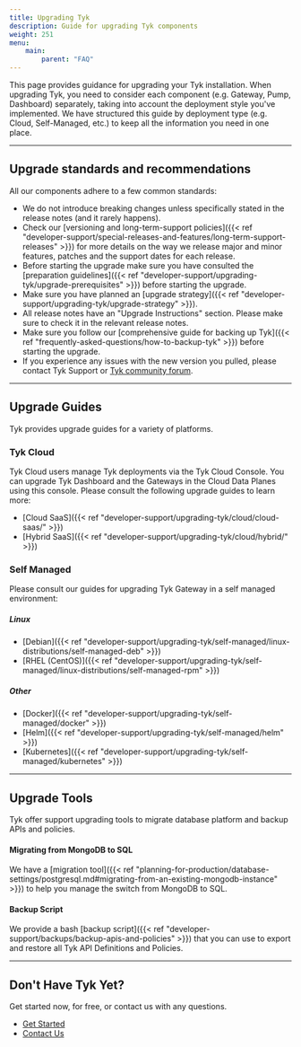 ```yaml
---
title: Upgrading Tyk
description: Guide for upgrading Tyk components
weight: 251
menu:
    main:
        parent: "FAQ"
---
```


This page provides guidance for upgrading your Tyk installation. When upgrading Tyk, you need to consider each component (e.g. Gateway, Pump, Dashboard) separately, taking into account the deployment style you've implemented. We have structured this guide by deployment type (e.g. Cloud, Self-Managed, etc.) to keep all the information you need in one place.

---

## Upgrade standards and recommendations
All our components adhere to a few common standards:

- We do not introduce breaking changes unless specifically stated in the release notes (and it rarely happens).
- Check our [versioning and long-term-support policies]({{< ref "developer-support/special-releases-and-features/long-term-support-releases" >}}) for more details on the way we release major and minor features, patches and the support dates for each release.
- Before starting the upgrade make sure you have consulted the [preparation guidelines]({{< ref "developer-support/upgrading-tyk/upgrade-prerequisites" >}}) before starting the upgrade.
- Make sure you have planned an [upgrade strategy]({{< ref "developer-support/upgrading-tyk/upgrade-strategy" >}}).
- All release notes have an "Upgrade Instructions" section. Please make sure to check it in the relevant release notes.
- Make sure you follow our [comprehensive guide for backing up Tyk]({{< ref "frequently-asked-questions/how-to-backup-tyk" >}}) before starting the upgrade.
- If you experience any issues with the new version you pulled, please contact Tyk Support or [Tyk community forum](https://community.tyk.io/).

---

## Upgrade Guides

Tyk provides upgrade guides for a variety of platforms.

### Tyk Cloud 

Tyk Cloud users manage Tyk deployments via the Tyk Cloud Console. You can upgrade Tyk Dashboard and the Gateways in the Cloud Data Planes using this console. Please consult the following upgrade guides to learn more:

- [Cloud SaaS]({{< ref "developer-support/upgrading-tyk/cloud/cloud-saas/" >}})
- [Hybrid SaaS]({{< ref "developer-support/upgrading-tyk/cloud/hybrid/" >}})

### Self Managed

Please consult our guides for upgrading Tyk Gateway in a self managed environment:

##### Linux

- [Debian]({{< ref "developer-support/upgrading-tyk/self-managed/linux-distributions/self-managed-deb" >}})
- [RHEL (CentOS)]({{< ref "developer-support/upgrading-tyk/self-managed/linux-distributions/self-managed-rpm" >}})

##### Other

- [Docker]({{< ref "developer-support/upgrading-tyk/self-managed/docker" >}})
- [Helm]({{< ref "developer-support/upgrading-tyk/self-managed/helm" >}})
- [Kubernetes]({{< ref "developer-support/upgrading-tyk/self-managed/kubernetes" >}})

---

## Upgrade Tools

Tyk offer support upgrading tools to migrate database platform and backup APIs and policies.

#### Migrating from MongoDB to SQL

We have a [migration tool]({{< ref "planning-for-production/database-settings/postgresql.md#migrating-from-an-existing-mongodb-instance" >}}) to help you manage the switch from MongoDB to SQL.

#### Backup Script

We provide a bash [backup script]({{< ref "developer-support/backups/backup-apis-and-policies" >}}) that you can use to export and restore all Tyk API Definitions and Policies.

---

## Don't Have Tyk Yet?

Get started now, for free, or contact us with any questions.

* [Get Started](https://tyk.io/pricing/compare-api-management-platforms/#get-started)
* [Contact Us](https://tyk.io/about/contact/)

